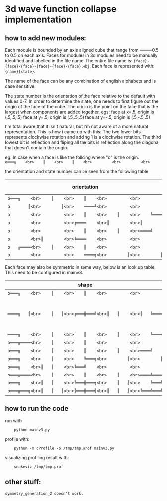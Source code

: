 # 3d wave function collapse implementation

## how to add new modules:
Each module is bounded by an axis aligned cube that range from ════0.5 to 0.5 on each axis.
Faces for modules in 3d modules need to be manually identified and labelled in the file name.
The entire file name is: `{face}-{face}-{face}-{face}-{face}-{face}.obj`.
Each face is represented with: `{name}{state}`.

The name of the face can be any combination of english alphabets and is case sensitive.

The state number is the orientation of the face relative to the default with values 0-7.
In order to determine the state, one needs to first figure out the origin of the face of the cube.
The origin is the point on the face that is the largest when components are added together.
egs: 
    face at x=.5, origin is (.5,.5,.5)
    face at y=.5, origin is (.5,.5,.5)
    face at y=-.5, origin is (.5,-.5,.5)

I'm total aware that it isn't natural, but I'm not aware of a more natural representation.
This is how i came up with this:
The two lower bits represents clockwise rotation and adding 1 is a clockwise rotation.
The third lowest bit is reflection and fliping all the bits is reflection along the diagonal that doesn't contain the origin.

eg:
In case when a face is like the folloing where "o" is the origin.
`o═══╗    <br>    ║    <br>    ║    <br>         <br>         <br>`

the orientation and state number can be seen from the following table

orientation|state number
---------|---
`o═══╗    <br>    ║    <br>    ║    <br>         <br>         `|0(optional)
`o       ║<br>        ║<br>    ════╝<br>         <br>         `|1
`o        <br>         <br>    ║    <br>    ║    <br>    ╚════`|2
`o        <br>         <br>╔════    <br>║        <br>║        `|3
`o        <br>         <br>    ║    <br>    ║    <br>════╝    `|4
`o        <br>║        <br>╚════    <br>         <br>         `|5
`o   ╔════<br>    ║    <br>    ║    <br>         <br>         `|6
`o        <br>         <br>    ════╗<br>        ║<br>        ║`|7

Each face may also be symmetric in some way, below is an look up table. This need to be configured in mainv3.

shape|symmetry type
---------|---
`o═══╗    <br>    ║    <br>    ║    <br>         <br>         `|no_symmetry
`════╗   ║<br>    ║   ║<br>╔═══╬═══╝<br>║   ║    <br>║   ╚════`|rot_by_four_fold<br>(please don't cancel me)<br>(this is not the symbol)
`════╗    <br>    ║    <br>    ║    <br>    ║    <br>    ╚════`|rot_by_two_fold
`o═══╦════<br>    ║    <br>    ║    <br>         <br>         `|ref_by_y
`o═══╗    <br>    ║    <br>    ║    <br>    ║    <br>════╝    `|ref_by_x
`o═══╗    <br>    ║    <br>    ╚═══╗<br>        ║<br>        ║`|ref_by_minor
`o═══╗    <br>║   ║    <br>╚═══╝    <br>         <br>         `|ref_by_major
`o═══╦════<br>    ║    <br>    ║    <br>    ║    <br>════╩════`|ref_orth
`o═══╗    <br>║   ║    <br>╚═══╬═══╗<br>    ║   ║<br>    ╚═══╝`|ref_diag
`o═══╦═══╗<br>║   ║   ║<br>╠═══╬═══╣<br>║   ║   ║<br>╚═══╩═══╝`|all_symmetry
 
## how to run the code
run with
```
    python mainv3.py
```
profile with:
```
    python -m cProfile -o /tmp/tmp.prof mainv3.py
```
visualizing profiling result with:
```
    snakeviz /tmp/tmp.prof
```

## other stuff:
    symmetry_generation_2 doesn't work.

